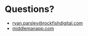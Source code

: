 # Questions?

- [ryan.parsley@rockfishdigital.com](mailto:ryan.parsley@rockfishdigital.com)
- [middlemanapp.com](http://middlemanapp.com/)
